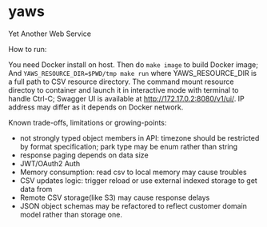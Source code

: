 # yaws
Yet Another Web Service

How to run:

You need Docker install on host.
Then do `make image` to build Docker image;
And `YAWS_RESOURCE_DIR=$PWD/tmp make run` where YAWS_RESOURCE_DIR is a full path to CSV resource directory. 
The command mount resource directoy to container and launch it in interactive mode with terminal to handle Ctrl-C;
Swagger UI is available at http://172.17.0.2:8080/v1/ui/. IP address may differ as it depends on Docker network. 

Known trade-offs, limitations or growing-points:

- not strongly typed object members in API: timezone should be restricted by format specification; park type may be enum rather than string
- response paging depends on data size
- JWT/OAuth2 Auth
- Memory consumption: read csv to local memory may cause troubles
- CSV updates logic: trigger reload or use external indexed storage to get data from
- Remote CSV storage(like S3) may cause response delays
- JSON object schemas may be refactored to reflect customer domain model rather than storage one.
